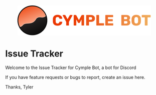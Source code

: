 
<p align="center">
    <a href="https://cymple.gg">
        <picture>
          <source media="(prefers-color-scheme: dark)" srcset="./assets/banner-orange-cymple-dark-bg.png">
          <img alt="Text changing depending on mode. Light: 'So light!' Dark: 'So dark!'" src="./assets/banner-orange-cymple-light-bg.png">
        </picture>
    </a>
</p>

# Issue Tracker

Welcome to the Issue Tracker for Cymple Bot, a bot for Discord

If you have feature requests or bugs to report, create an issue here.

Thanks,
Tyler
